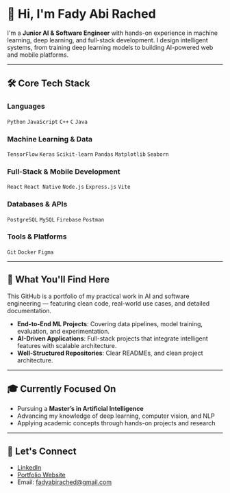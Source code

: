 # 👋 Hi, I'm Fady Abi Rached

I'm a **Junior AI & Software Engineer** with hands-on experience in machine learning, deep learning, and full-stack development. I design intelligent systems, from training deep learning models to building AI-powered web and mobile platforms.

---

## 🛠️ Core Tech Stack

### Languages  
`Python` `JavaScript` `C++` `C` `Java`

### Machine Learning & Data  
`TensorFlow` `Keras` `Scikit-learn` `Pandas` `Matplotlib` `Seaborn`

### Full-Stack & Mobile Development  
`React` `React Native` `Node.js` `Express.js` `Vite`

### Databases & APIs  
`PostgreSQL` `MySQL` `Firebase` `Postman`

### Tools & Platforms  
`Git` `Docker` `Figma`

---

## 🚀 What You'll Find Here

This GitHub is a portfolio of my practical work in AI and software engineering — featuring clean code, real-world use cases, and detailed documentation.

- **End-to-End ML Projects**: Covering data pipelines, model training, evaluation, and experimentation.
- **AI-Driven Applications**: Full-stack projects that integrate intelligent features with scalable architecture.
- **Well-Structured Repositories**: Clear READMEs, and clean project architecture.

---

## 🎓 Currently Focused On

- Pursuing a **Master’s in Artificial Intelligence**
- Advancing my knowledge of deep learning, computer vision, and NLP
- Applying academic concepts through hands-on projects and research

---

## 🤝 Let's Connect

- [LinkedIn](https://linkedin.com/in/fadyabirached)
- [Portfolio Website](https://fady-abi-rached.onrender.com)
- Email: fadyabirached@gmail.com
